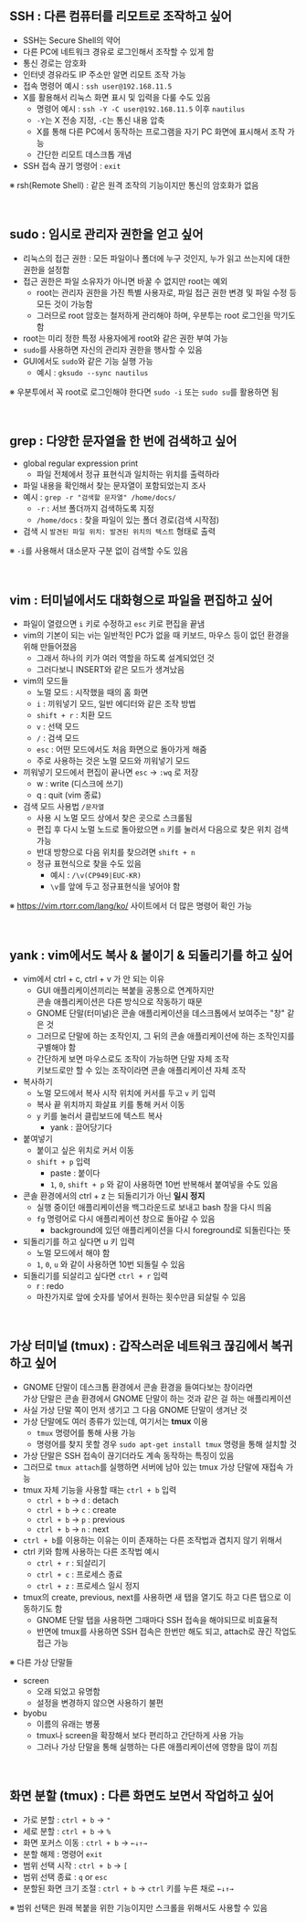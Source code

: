 ## SSH : 다른 컴퓨터를 리모트로 조작하고 싶어

- SSH는 Secure Shell의 약어
- 다른 PC에 네트워크 경유로 로그인해서 조작할 수 있게 함
- 통신 경로는 암호화
- 인터넷 경유라도 IP 주소만 알면 리모트 조작 가능
- 접속 명령어 예시 : `ssh user@192.168.11.5`
- X를 활용해서 리눅스 화면 표시 및 입력을 다룰 수도 있음
  - 명령어 예시 : `ssh -Y -C user@192.168.11.5` 이후 `nautilus`
  - `-Y`는 X 전송 지정, `-C`는 통신 내용 압축
  - X를 통해 다른 PC에서 동작하는 프로그램을 자기 PC 화면에 표시해서 조작 가능
  - 간단한 리모트 데스크톱 개념
- SSH 접속 끊기 명령어 : `exit`

※ rsh(Remote Shell) : 같은 원격 조작의 기능이지만 통신의 암호화가 없음

<br>

## sudo : 임시로 관리자 권한을 얻고 싶어

- 리눅스의 접근 권한 : 모든 파일이나 폴더에 누구 것인지, 누가 읽고 쓰는지에 대한 권한을 설정함
- 접근 권한은 파일 소유자가 아니면 바꿀 수 없지만 root는 예외
  - root는 관리자 권한을 가진 특별 사용자로, 파일 접근 권한 변경 및 파일 수정 등 모든 것이 가능함
  - 그러므로 root 암호는 철저하게 관리해야 하며, 우분투는 root 로그인을 막기도 함
- root는 미리 정한 특정 사용자에게 root와 같은 권한 부여 가능
- `sudo`를 사용하면 자신의 관리자 권한을 행사할 수 있음
- GUI에서도 `sudo`와 같은 기능 실행 가능
  - 예시 : `gksudo --sync nautilus`

※ 우분투에서 꼭 root로 로그인해야 한다면 `sudo -i` 또는 `sudo su`를 활용하면 됨

<br>

## grep : 다양한 문자열을 한 번에 검색하고 싶어

- global regular expression print
  - 파일 전체에서 정규 표현식과 일치하는 위치를 출력하라
- 파일 내용을 확인해서 찾는 문자열이 포함되었는지 조사
- 예시 : `grep -r "검색할 문자열" /home/docs/`
  - `-r` : 서브 폴더까지 검색하도록 지정
  - `/home/docs` : 찾을 파일이 있는 폴더 경로(검색 시작점)
- 검색 시 `발견된 파일 위치: 발견된 위치의 텍스트` 형태로 출력

※ `-i`를 사용해서 대소문자 구분 없이 검색할 수도 있음

<br>

## vim : 터미널에서도 대화형으로 파일을 편집하고 싶어

- 파일이 열렸으면 `i` 키로 수정하고 `esc` 키로 편집을 끝냄
- vim의 기본이 되는 vi는 일반적인 PC가 없을 때 키보드, 마우스 등이 없던 환경을 위해 만들어졌음
  - 그래서 하나의 키가 여러 역할을 하도록 설계되었던 것
  - 그러다보니 INSERT와 같은 모드가 생겨났음
- vim의 모드들
  - 노멀 모드 : 시작했을 때의 홈 화면
  - `i` : 끼워넣기 모드, 일반 에디터와 같은 조작 방법
  - `shift + r` : 치환 모드
  - `v` : 선택 모드
  - `/` : 검색 모드
  - `esc` : 어떤 모드에서도 처음 화면으로 돌아가게 해줌
  - 주로 사용하는 것은 노멀 모드와 끼워넣기 모드
- 끼워넣기 모드에서 편집이 끝나면 `esc` → `:wq` 로 저장
  - w : write (디스크에 쓰기)
  - q : quit (vim 종료)
- 검색 모드 사용법 `/문자열`
  - 사용 시 노멀 모드 상에서 찾은 곳으로 스크롤됨
  - 편집 후 다시 노멀 노드로 돌아왔으면 `n` 키를 눌러서 다음으로 찾은 위치 검색 가능
  - 반대 방향으로 다음 위치를 찾으려면 `shift + n`
  - 정규 표현식으로 찾을 수도 있음
    - 예시 : `/\v(CP949|EUC-KR)`
    - `\v`를 앞에 두고 정규표현식을 넣어야 함

※ https://vim.rtorr.com/lang/ko/ 사이트에서 더 많은 명령어 확인 가능

<br>

## yank : vim에서도 복사 & 붙이기 & 되돌리기를 하고 싶어

- vim에서 ctrl + c, ctrl + v 가 안 되는 이유
  - GUI 애플리케이션끼리는 복붙을 공통으로 연계하지만<br>콘솔 애플리케이션은 다른 방식으로 작동하기 때문
  - GNOME 단말(터미널)은 콘솔 애플리케이션을 데스크톱에서 보여주는 "창" 같은 것
  - 그러므로 단말에 하는 조작인지, 그 뒤의 콘솔 애플리케이션에 하는 조작인지를 구별해야 함
  - 간단하게 보면 마우스로도 조작이 가능하면 단말 자체 조작<br>키보드로만 할 수 있는 조작이라면 콘솔 애플리케이션 자체 조작
- 복사하기
  - 노멀 모드에서 복사 시작 위치에 커서를 두고 `v` 키 입력
  - 복사 끝 위치까지 화살표 키를 통해 커서 이동
  - `y` 키를 눌러서 클립보드에 텍스트 복사
    - yank : 끌어당기다
- 붙여넣기
  - 붙이고 싶은 위치로 커서 이동
  - `shift + p` 입력
    - paste : 붙이다
    - `1`, `0`, `shift + p` 와 같이 사용하면 10번 반복해서 붙여넣을 수도 있음
- 콘솔 환경에서의 ctrl + z 는 되돌리기가 아닌 **일시 정지**
  - 실행 중이던 애플리케이션을 백그라운드로 보내고 bash 창을 다시 띄움
  - `fg` 명령어로 다시 애플리케이션 창으로 돌아갈 수 있음
    - background에 있던 애플리케이션을 다시 foreground로 되돌린다는 뜻
- 되돌리기를 하고 싶다면 u 키 입력
  - 노멀 모드에서 해야 함
  - `1`, `0`, `u` 와 같이 사용하면 10번 되돌릴 수 있음
- 되돌리기를 되살리고 싶다면 `ctrl + r` 입력
  - r : redo
  - 마찬가지로 앞에 숫자를 넣어서 원하는 횟수만큼 되살릴 수 있음

<br>

## 가상 터미널 (tmux) : 갑작스러운 네트워크 끊김에서 복귀하고 싶어

- GNOME 단말이 데스크톱 환경에서 콘솔 환경을 들여다보는 창이라면<br>가상 단말은 콘솔 환경에서 GNOME 단말이 하는 것과 같은 걸 하는 애플리케이션
- 사실 가상 단말 쪽이 먼저 생기고 그 다음 GNOME 단말이 생겨난 것
- 가상 단말에도 여러 종류가 있는데, 여기서는 **tmux** 이용
  - `tmux` 명령어를 통해 사용 가능
  - 명령어를 찾지 못할 경우 `sudo apt-get install tmux` 명령을 통해 설치할 것
- 가상 단말은 SSH 접속이 끊기더라도 계속 동작하는 특징이 있음
- 그러므로 `tmux attach`를 실행하면 서버에 남아 있는 tmux 가상 단말에 재접속 가능
- tmux 자체 기능을 사용할 때는 `ctrl + b` 입력
  - `ctrl + b` → `d` : detach
  - `ctrl + b` → `c` : create
  - `ctrl + b` → `p` : previous
  - `ctrl + b` → `n` : next
- `ctrl + b`를 이용하는 이유는 이미 존재하는 다른 조작법과 겹치지 않기 위해서
- ctrl 키와 함께 사용하는 다른 조작법 예시
  - `ctrl + r` : 되살리기
  - `ctrl + c` : 프로세스 종료
  - `ctrl + z` : 프로세스 일시 정지
- tmux의 create, previous, next를 사용하면 새 탭을 열기도 하고 다른 탭으로 이동하기도 함
  - GNOME 단말 탭을 사용하면 그때마다 SSH 접속을 해야되므로 비효율적
  - 반면에 tmux를 사용하면 SSH 접속은 한번만 해도 되고, attach로 끊긴 작업도 접근 가능

※ 다른 가상 단말들

- screen
  - 오래 되었고 유명함
  - 설정을 변경하지 않으면 사용하기 불편
- byobu
  - 이름의 유래는 병풍
  - tmux나 screen을 확장해서 보다 편리하고 간단하게 사용 가능
  - 그러나 가상 단말을 통해 실행하는 다른 애플리케이션에 영향을 많이 끼침

<br>

## 화면 분할 (tmux) : 다른 화면도 보면서 작업하고 싶어

- 가로 분할 : `ctrl + b` → `"`
- 세로 분할 : `ctrl + b` → `%`
- 화면 포커스 이동 : `ctrl + b` → `←↓↑→`
- 분할 해제 : 명령어 `exit`
- 범위 선택 시작 : `ctrl + b` → `[`
- 범위 선택 종료 : `q` or `esc`
- 분할된 화면 크기 조절 : `ctrl + b` → `ctrl` 키를 누른 채로 `←↓↑→`

※ 범위 선택은 원래 복붙을 위한 기능이지만 스크롤을 위해서도 사용할 수 있음
